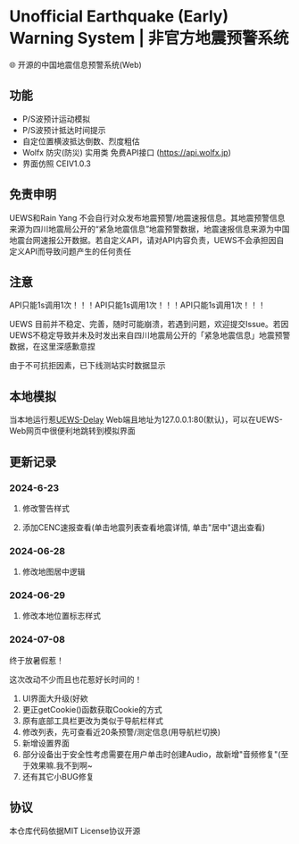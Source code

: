 # Unofficial Earthquake (Early) Warning System | 非官方地震预警系统
🌐 开源的中国地震信息预警系统(Web)

## 功能
- P/S波预计运动模拟
- P/S波预计抵达时间提示
- 自定位置横波抵达倒数、烈度粗估
- Wolfx 防灾(防災) 实用类 免费API接口 (https://api.wolfx.jp)
- 界面仿照 CEIV1.0.3

## 免责申明

UEWS和Rain Yang 不会自行对众发布地震预警/地震速报信息。其地震预警信息来源为四川地震局公开的“紧急地震信息”地震预警数据，地震速报信息来源为中国地震台网速报公开数据。若自定义API，请对API内容负责，UEWS不会承担因自定义API而导致问题产生的任何责任

## 注意

API只能1s调用1次！！！API只能1s调用1次！！！API只能1s调用1次！！！

UEWS 目前并不稳定、完善，随时可能崩溃，若遇到问题，欢迎提交Issue。若因UEWS不稳定导致并未及时发出来自四川地震局公开的「紧急地震信息」地震预警数据，在这里深感歉意捏

由于不可抗拒因素，已下线测站实时数据显示

## 本地模拟
当本地运行惹[UEWS-Delay](https://github.com/RainYangty/UEWS-Delay) Web端且地址为127.0.0.1:80(默认)，可以在UEWS-Web网页中很便利地跳转到模拟界面

## 更新记录

### 2024-6-23

1. 修改警告样式

2. 添加CENC速报查看(单击地震列表查看地震详情, 单击"居中"退出查看)

### 2024-06-28

1. 修改地图居中逻辑

### 2024-06-29

1. 修改本地位置标志样式

### 2024-07-08

终于放暑假惹！

这次改动不少而且也花惹好长时间的！

1. UI界面大升级(好欸
2. 更正getCookie()函数获取Cookie的方式
3. 原有底部工具栏更改为类似于导航栏样式
4. 修改列表，先可查看近20条预警/测定信息(用导航栏切换)
5. 新增设置界面
6. 部分设备出于安全性考虑需要在用户单击时创建Audio，故新增"音频修复"(至于效果嘛.我不到啊~
7. 还有其它小BUG修复


## 协议
本仓库代码依据MIT License协议开源
